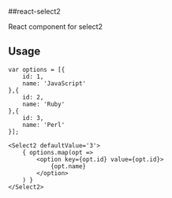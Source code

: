 ##react-select2

React component for select2

## Usage
    var options = [{
        id: 1,
        name: 'JavaScript'
    },{
        id: 2,
        name: 'Ruby'
    },{
        id: 3,
        name: 'Perl'
    }];

    <Select2 defaultValue='3'>
        { options.map(opt => 
            <option key={opt.id} value={opt.id}>
                {opt.name}
            </option>
        ) }
    </Select2>
